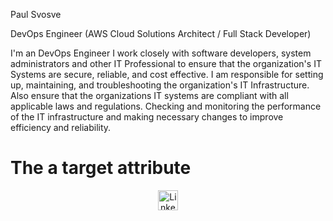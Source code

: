 Paul Svosve

DevOps Engineer (AWS Cloud Solutions Architect / Full Stack Developer)

I'm an DevOps Engineer I work closely with software developers, system administrators and other IT Professional to ensure that the organization's IT Systems are 
secure, reliable, and cost effective. I am responsible for setting up, maintaining, and troubleshooting the organization's IT Infrastructure. Also ensure that 
the organizations IT systems are compliant with all applicable laws and regulations. Checking and monitoring the performance of the IT infrastructure and making 
necessary changes to improve efficiency and reliability.


<!DOCTYPE html>
<html>
<body>

<h1>The a target attribute</h1>
<p align="center">
 <a href="https://www.linkedin.com/in/paul-s-807598145"  target="_blank"><img width="32px" alt="LinkedIn" title="LinkedIn" src="https://i.imgur.com/0IdggSZ.png"/></a>

</p>
 
 </body>
</html>
